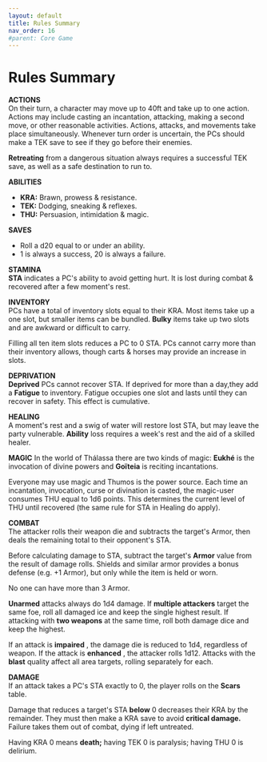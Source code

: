 ```yaml
---
layout: default
title: Rules Summary
nav_order: 16
#parent: Core Game
---
```

# Rules Summary

**ACTIONS**  
On their turn, a character may move up to 40ft and take up to one action. Actions may include casting an incantation, attacking, making a second move, or other reasonable activities. Actions, attacks, and movements take place simultaneously. Whenever turn order is uncertain, the PCs should make a TEK save to see if they go before their enemies.

**Retreating** from a dangerous situation always requires a successful TEK save, as well as a safe destination to run to.

**ABILITIES**  
- **KRA:** Brawn, prowess & resistance.   
- **TEK:** Dodging, sneaking & reflexes.   
- **THU:**  Persuasion, intimidation & magic.

**SAVES**  
- Roll a d20 equal to or under an ability.
- 1 is always a success, 20 is always a failure.

**STAMINA**  
**STA** indicates a PC's ability to avoid getting hurt. It is lost during combat & recovered after a few moment's rest.

**INVENTORY**  
PCs have a total of inventory slots equal to their KRA. Most items take up a one slot, but smaller items can be bundled. **Bulky** items take up two slots and are awkward or difficult to carry.

Filling all ten item slots reduces a PC to 0 STA. PCs cannot carry more than their inventory allows, though carts & horses may provide an increase in slots.

**DEPRIVATION**  
**Deprived** PCs cannot recover STA. If deprived for more than a day,they add a **Fatigue** to inventory. Fatigue occupies one slot and lasts until they can recover in safety. This effect is cumulative.

**HEALING**  
A moment's rest and a swig of water will restore lost STA, but may leave the party vulnerable. **Ability** loss requires a week's rest and the aid of a skilled healer.

**MAGIC**
In the world of Thálassa there are two kinds of magic: **Eukhé** is the invocation of divine powers and **Goïteia** is reciting incantations.

Everyone may use magic and Thumos is the power source. Each time an incantation, invocation, curse or divination is casted, the magic-user consumes THU equal to 1d6 points. This determines the current level of THU until recovered (the same rule for STA in Healing do apply).

**COMBAT**  
The attacker rolls their weapon die and subtracts the target's Armor, then deals the remaining total to their opponent's STA.

Before calculating damage to STA, subtract the target's **Armor** value from the result of damage rolls. Shields and similar armor provides a bonus defense (e.g. +1 Armor), but only while the item is held or worn.

No one can have more than 3 Armor.

**Unarmed** attacks always do 1d4 damage. If **multiple attackers** target the same foe, roll all damaged ice and keep the single highest result. If attacking with **two weapons** at the same time, roll both damage dice and keep the highest.

If an attack is **impaired** , the damage die is reduced to 1d4, regardless of weapon. If the attack is **enhanced** , the attacker rolls 1d12. Attacks with the **blast** quality affect all area targets, rolling separately for each.

**DAMAGE**  
If an attack takes a PC's STA exactly to 0, the player rolls on the **Scars** table.

Damage that reduces a target's STA **below** 0 decreases their KRA by the remainder. They must then make a KRA save to avoid **critical damage.**  Failure takes them out of combat, dying if left untreated.

Having KRA 0 means **death;** having TEK 0 is paralysis; having THU 0 is delirium.